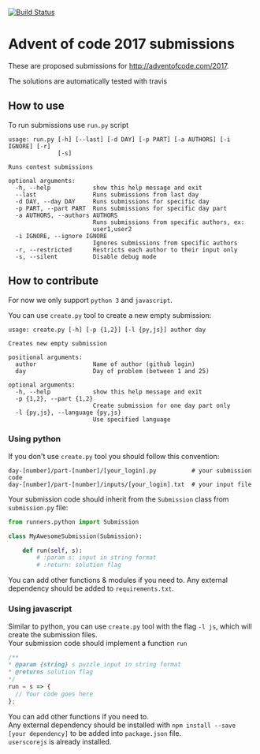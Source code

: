 [![Build Status](https://travis-ci.org/lypnol/adventofcode-2017.svg?branch=master)](https://travis-ci.org/lypnol/adventofcode-2017)
# Advent of code 2017 submissions

These are proposed submissions for http://adventofcode.com/2017.

The solutions are automatically tested with travis

## How to use

To run submissions use `run.py` script
```
usage: run.py [-h] [--last] [-d DAY] [-p PART] [-a AUTHORS] [-i IGNORE] [-r]
              [-s]

Runs contest submissions

optional arguments:
  -h, --help            show this help message and exit
  --last                Runs submissions from last day
  -d DAY, --day DAY     Runs submissions for specific day
  -p PART, --part PART  Runs submissions for specific day part
  -a AUTHORS, --authors AUTHORS
                        Runs submissions from specific authors, ex:
                        user1,user2
  -i IGNORE, --ignore IGNORE
                        Ignores submissions from specific authors
  -r, --restricted      Restricts each author to their input only
  -s, --silent          Disable debug mode
```

## How to contribute

For now we only support `python 3` and `javascript`.  

You can use `create.py` tool to create a new empty submission:
```
usage: create.py [-h] [-p {1,2}] [-l {py,js}] author day

Creates new empty submission

positional arguments:
  author                Name of author (github login)
  day                   Day of problem (between 1 and 25)

optional arguments:
  -h, --help            show this help message and exit
  -p {1,2}, --part {1,2}
                        Create submission for one day part only
  -l {py,js}, --language {py,js}
                        Use specified language
```

### Using python

If you don't use `create.py` tool you should follow this convention:
```
day-[number]/part-[number]/[your_login].py          # your submission code
day-[number]/part-[number]/inputs/[your_login].txt  # your input file
```

Your submission code should inherit from the `Submission` class from `submission.py` file:
```python
from runners.python import Submission

class MyAwesomeSubmission(Submission):

    def run(self, s):
    	# :param s: input in string format
    	# :return: solution flag
```

You can add other functions & modules if you need to. Any external dependency should be added to `requirements.txt`.

### Using javascript

Similar to python, you can use `create.py` tool with the flag `-l js`, which will create the submission files.  
Your submission code should implement a function `run` 
```javascript
/**
* @param {string} s puzzle input in string format
* @returns solution flag
*/
run = s => {
  // Your code goes here
};
```

You can add other functions if you need to.  
Any external dependency should be installed with `npm install --save [your dependency]` to be added into `package.json` file.  
`userscorejs` is already installed. 
